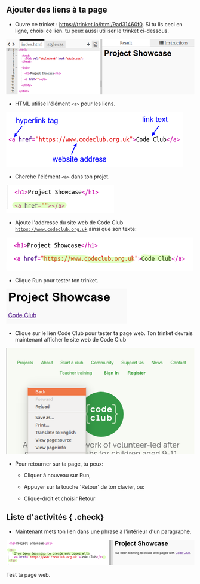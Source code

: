 ## Ajouter des liens à ta page

+ Ouvre ce trinket : <a href="https://trinket.io/html/9ad31460f0">https://trinket.io/html/9ad31460f0</a>. Si tu lis ceci en ligne, choisi ce lien. tu peux aussi utiliser le trinket ci-dessous.

![screenshot](images/showcase-starter.png)

+ HTML utilise l'élément `<a>` pour les liens.

![screenshot](images/showcase-link.png)

+ Cherche l'élément `<a>` dans ton projet.

![screenshot](images/showcase-a-template.png)

+ Ajoute l'addresse du site web de Code Club <a href="https://www.codeclub.org.uk">`https://www.codeclub.org.uk`</a> ainsi que son texte:

![screenshot](images/showcase-code-club.png)

+ Clique Run pour tester ton trinket.

![screenshot](images/showcase-cc-output.png)

+ Clique sur le lien Code Club pour tester ta page web. Ton trinket devrais maintenant afficher le site web de Code Club

![screenshot](images/showcase-cc-website.png)

+ Pour retourner sur ta page, tu peux:

	+ Cliquer à nouveau sur Run,

	+ Appuyer sur la touche 'Retour' de ton clavier, ou:

	+ Clique-droit et choisir Retour

## Liste d'activités { .check}

+ Maintenant mets ton lien dans une phrase à l'intérieur d'un paragraphe.

![screenshot](images/showcase-paragraph.png)

Test ta page web.
